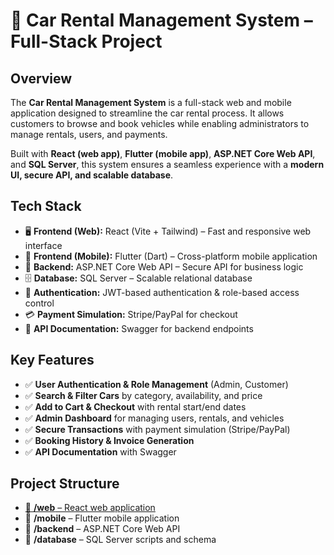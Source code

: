# 🚗 Car Rental Management System – Full-Stack Project

## Overview
The **Car Rental Management System** is a full-stack web and mobile application designed to streamline the car rental process. It allows customers to browse and book vehicles while enabling administrators to manage rentals, users, and payments.

Built with **React (web app)**, **Flutter (mobile app)**, **ASP.NET Core Web API**, and **SQL Server**, this system ensures a seamless experience with a **modern UI, secure API, and scalable database**.

## Tech Stack
- 🖥 **Frontend (Web):** React (Vite + Tailwind) – Fast and responsive web interface
- 📱 **Frontend (Mobile):** Flutter (Dart) – Cross-platform mobile application
- 🔗 **Backend:** ASP.NET Core Web API – Secure API for business logic
- 🗄 **Database:** SQL Server – Scalable relational database
- 🔐 **Authentication:** JWT-based authentication & role-based access control
- 💳 **Payment Simulation:** Stripe/PayPal for checkout
- 📜 **API Documentation:** Swagger for backend endpoints

## Key Features
- ✅ **User Authentication & Role Management** (Admin, Customer)
- ✅ **Search & Filter Cars** by category, availability, and price
- ✅ **Add to Cart & Checkout** with rental start/end dates
- ✅ **Admin Dashboard** for managing users, rentals, and vehicles
- ✅ **Secure Transactions** with payment simulation (Stripe/PayPal)
- ✅ **Booking History & Invoice Generation**
- ✅ **API Documentation** with Swagger

## Project Structure
- [📂 **/web** – React web application](https://github.com/Shongwe/flutter_App)
- 📂 **/mobile** – Flutter mobile application
- 📂 **/backend** – ASP.NET Core Web API
- 📂 **/database** – SQL Server scripts and schema

